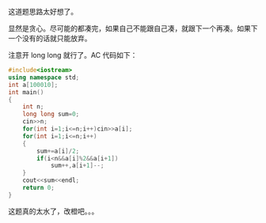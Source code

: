 这道题思路太好想了。

显然是贪心。尽可能的都凑完，如果自己不能跟自己凑，就跟下一个再凑。如果下一个没有的话就只能放弃。

注意开 long long 就行了。AC 代码如下：

```cpp
#include<iostream>
using namespace std;
int a[100010];
int main()
{
    int n;
    long long sum=0;
    cin>>n;
    for(int i=1;i<=n;i++)cin>>a[i];
    for(int i=1;i<=n;i++)
    {
        sum+=a[i]/2;
        if(i<n&&a[i]%2&&a[i+1])
            sum++,a[i+1]--;
    }
    cout<<sum<<endl;
    return 0;
}
```

这题真的太水了，改橙吧。。。